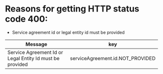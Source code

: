 # Reasons for getting HTTP status code 400:

* Service agreement id or legal entity id must be provided

| Message | key 
--- | --- |
|Service Agreement Id or Legal Entity Id must be provided|serviceAgreement.id.NOT_PROVIDED|